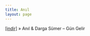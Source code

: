 ```yaml
---
title: Anıl
layout: page
---
```


<a href="https://cloud.mail.ru/public/96da05893448/Darga%20Sumer%20%26%20Anil%20-%20Gun%20Gelir" target="_blank">[indir]</a>  »  Anıl & Darga Sümer &#8211; Gün Gelir